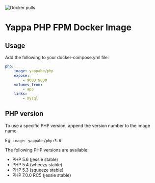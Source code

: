 ![Docker pulls](https://img.shields.io/docker/pulls/yappabe/php.svg?style=flat)
# Yappa PHP FPM Docker Image

## Usage

Add the following to your docker-compose.yml file:

```YAML
php:
    image: yappabe/php
    expose:
        - 9000:9000
    volumes_from:
        - app
    links:
        - mysql
```

## PHP version

To use a specific PHP version, append the version number to the image name. 

Eg: `image: yappabe/php:5.6`

The following PHP versions are available:

* PHP 5.6 (jessie stable)
* PHP 5.4 (wheezy stable)
* PHP 5.3 (squeeze stable)
* PHP 7.0.0 RC5 (jessie stable)

